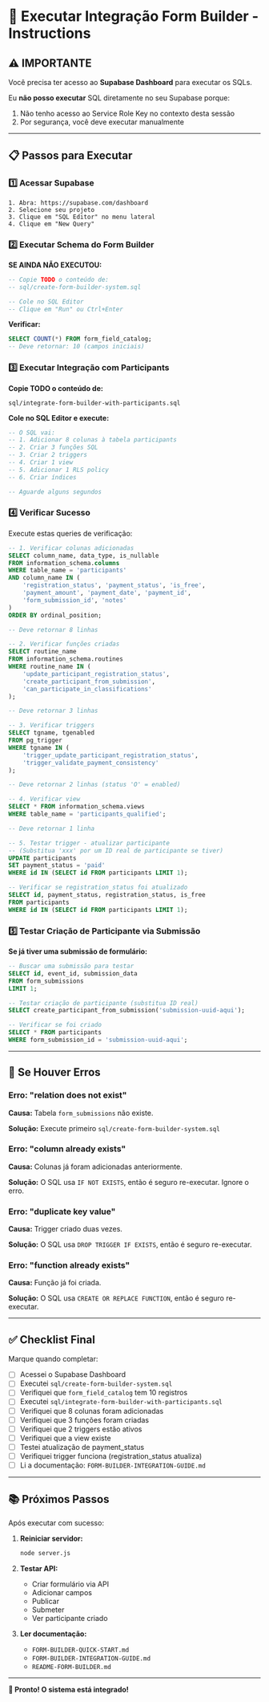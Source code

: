 # 🚀 Executar Integração Form Builder - Instructions

## ⚠️ IMPORTANTE

Você precisa ter acesso ao **Supabase Dashboard** para executar os SQLs.

Eu **não posso executar** SQL diretamente no seu Supabase porque:
1. Não tenho acesso ao Service Role Key no contexto desta sessão
2. Por segurança, você deve executar manualmente

---

## 📋 Passos para Executar

### 1️⃣ Acessar Supabase

```
1. Abra: https://supabase.com/dashboard
2. Selecione seu projeto
3. Clique em "SQL Editor" no menu lateral
4. Clique em "New Query"
```

### 2️⃣ Executar Schema do Form Builder

**SE AINDA NÃO EXECUTOU:**

```sql
-- Copie TODO o conteúdo de:
-- sql/create-form-builder-system.sql

-- Cole no SQL Editor
-- Clique em "Run" ou Ctrl+Enter
```

**Verificar:**
```sql
SELECT COUNT(*) FROM form_field_catalog;
-- Deve retornar: 10 (campos iniciais)
```

### 3️⃣ Executar Integração com Participants

**Copie TODO o conteúdo de:**
```
sql/integrate-form-builder-with-participants.sql
```

**Cole no SQL Editor e execute:**

```sql
-- O SQL vai:
-- 1. Adicionar 8 colunas à tabela participants
-- 2. Criar 3 funções SQL
-- 3. Criar 2 triggers
-- 4. Criar 1 view
-- 5. Adicionar 1 RLS policy
-- 6. Criar índices

-- Aguarde alguns segundos
```

### 4️⃣ Verificar Sucesso

Execute estas queries de verificação:

```sql
-- 1. Verificar colunas adicionadas
SELECT column_name, data_type, is_nullable
FROM information_schema.columns
WHERE table_name = 'participants'
AND column_name IN (
    'registration_status', 'payment_status', 'is_free',
    'payment_amount', 'payment_date', 'payment_id',
    'form_submission_id', 'notes'
)
ORDER BY ordinal_position;

-- Deve retornar 8 linhas

-- 2. Verificar funções criadas
SELECT routine_name
FROM information_schema.routines
WHERE routine_name IN (
    'update_participant_registration_status',
    'create_participant_from_submission',
    'can_participate_in_classifications'
);

-- Deve retornar 3 linhas

-- 3. Verificar triggers
SELECT tgname, tgenabled
FROM pg_trigger
WHERE tgname IN (
    'trigger_update_participant_registration_status',
    'trigger_validate_payment_consistency'
);

-- Deve retornar 2 linhas (status 'O' = enabled)

-- 4. Verificar view
SELECT * FROM information_schema.views
WHERE table_name = 'participants_qualified';

-- Deve retornar 1 linha

-- 5. Testar trigger - atualizar participante
-- (Substitua 'xxx' por um ID real de participante se tiver)
UPDATE participants 
SET payment_status = 'paid'
WHERE id IN (SELECT id FROM participants LIMIT 1);

-- Verificar se registration_status foi atualizado
SELECT id, payment_status, registration_status, is_free
FROM participants
WHERE id IN (SELECT id FROM participants LIMIT 1);
```

### 5️⃣ Testar Criação de Participante via Submissão

**Se já tiver uma submissão de formulário:**

```sql
-- Buscar uma submissão para testar
SELECT id, event_id, submission_data
FROM form_submissions
LIMIT 1;

-- Testar criação de participante (substitua ID real)
SELECT create_participant_from_submission('submission-uuid-aqui');

-- Verificar se foi criado
SELECT * FROM participants
WHERE form_submission_id = 'submission-uuid-aqui';
```

---

## 🔄 Se Houver Erros

### Erro: "relation does not exist"

**Causa:** Tabela `form_submissions` não existe.

**Solução:** Execute primeiro `sql/create-form-builder-system.sql`

### Erro: "column already exists"

**Causa:** Colunas já foram adicionadas anteriormente.

**Solução:** O SQL usa `IF NOT EXISTS`, então é seguro re-executar. Ignore o erro.

### Erro: "duplicate key value"

**Causa:** Trigger criado duas vezes.

**Solução:** O SQL usa `DROP TRIGGER IF EXISTS`, então é seguro re-executar.

### Erro: "function already exists"

**Causa:** Função já foi criada.

**Solução:** O SQL usa `CREATE OR REPLACE FUNCTION`, então é seguro re-executar.

---

## ✅ Checklist Final

Marque quando completar:

- [ ] Acessei o Supabase Dashboard
- [ ] Executei `sql/create-form-builder-system.sql`
- [ ] Verifiquei que `form_field_catalog` tem 10 registros
- [ ] Executei `sql/integrate-form-builder-with-participants.sql`
- [ ] Verifiquei que 8 colunas foram adicionadas
- [ ] Verifiquei que 3 funções foram criadas
- [ ] Verifiquei que 2 triggers estão ativos
- [ ] Verifiquei que a view existe
- [ ] Testei atualização de payment_status
- [ ] Verifiquei trigger funciona (registration_status atualiza)
- [ ] Li a documentação: `FORM-BUILDER-INTEGRATION-GUIDE.md`

---

## 📚 Próximos Passos

Após executar com sucesso:

1. **Reiniciar servidor:**
   ```bash
   node server.js
   ```

2. **Testar API:**
   - Criar formulário via API
   - Adicionar campos
   - Publicar
   - Submeter
   - Ver participante criado

3. **Ler documentação:**
   - `FORM-BUILDER-QUICK-START.md`
   - `FORM-BUILDER-INTEGRATION-GUIDE.md`
   - `README-FORM-BUILDER.md`

---

**🎉 Pronto! O sistema está integrado!**

